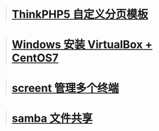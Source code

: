 > # [ThinkPHP5 自定义分页模板](https://jingyan.baidu.com/article/ce43664946f3fb3773afd3a1.html)

> # [Windows 安装 VirtualBox + CentOS7](https://jingyan.baidu.com/article/915fc414abbf4d51394b20a7.html)

> # [screent 管理多个终端](https://jingyan.baidu.com/article/7c6fb428df799580642c901b.html)

> # [samba 文件共享](https://jingyan.baidu.com/article/77b8dc7fac66cc6174eab620.html)


